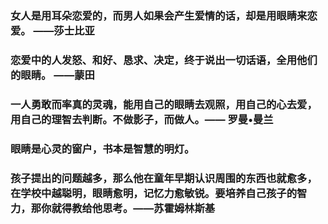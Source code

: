 ### 女人是用耳朵恋爱的，而男人如果会产生爱情的话，却是用眼睛来恋爱。  ——莎士比亚
### 恋爱中的人发怒、和好、恳求、决定，终于说出一切话语，全用他们的眼睛。  ——蒙田
### 一人勇敢而率真的灵魂，能用自己的眼睛去观照，用自己的心去爱，用自己的理智去判断。不做影子，而做人。—— 罗曼•曼兰
### 眼睛是心灵的窗户，书本是智慧的明灯。
### 孩子提出的问题越多，那么他在童年早期认识周围的东西也就愈多，在学校中越聪明，眼睛愈明，记忆力愈敏锐。要培养自己孩子的智力，那你就得教给他思考。——苏霍姆林斯基
